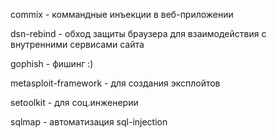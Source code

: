 commix - коммандные инъекции в веб-приложении

dsn-rebind - обход защиты браузера для взаимодействия с внутренними сервисами сайта

gophish - фишинг :) 

metasploit-framework - для создания эксплойтов

setoolkit - для соц.инженерии

sqlmap - автоматизация sql-injection

